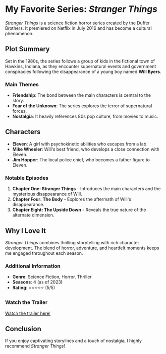 # My Favorite Series: *Stranger Things*

*Stranger Things* is a science fiction horror series created by the Duffer Brothers. It premiered on Netflix in July 2016 and has become a cultural phenomenon.

## Plot Summary

Set in the 1980s, the series follows a group of kids in the fictional town of Hawkins, Indiana, as they encounter supernatural events and government conspiracies following the disappearance of a young boy named **Will Byers**.

### Main Themes

- **Friendship**: The bond between the main characters is central to the story.
- **Fear of the Unknown**: The series explores the terror of supernatural forces.
- **Nostalgia**: It heavily references 80s pop culture, from movies to music.

## Characters

- **Eleven**: A girl with psychokinetic abilities who escapes from a lab.
- **Mike Wheeler**: Will's best friend, who develops a close connection with Eleven.
- **Jim Hopper**: The local police chief, who becomes a father figure to Eleven.

### Notable Episodes

1. **Chapter One: Stranger Things** - Introduces the main characters and the mysterious disappearance of Will.
2. **Chapter Four: The Body** - Explores the aftermath of Will's disappearance.
3. **Chapter Eight: The Upside Down** - Reveals the true nature of the alternate dimension.

## Why I Love It

*Stranger Things* combines thrilling storytelling with rich character development. The blend of horror, adventure, and heartfelt moments keeps me engaged throughout each season.

### Additional Information

- **Genre**: Science Fiction, Horror, Thriller
- **Seasons**: 4 (as of 2023)
- **Rating**: ⭐⭐⭐⭐⭐ (5/5)

### Watch the Trailer

[Watch the trailer here!](https://www.netflix.com/title/80025284)

## Conclusion

If you enjoy captivating storylines and a touch of nostalgia, I highly recommend *Stranger Things*!

